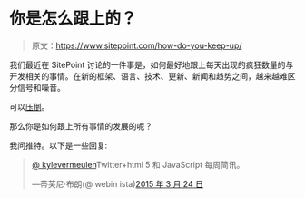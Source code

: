 # 你是怎么跟上的？

> 原文：<https://www.sitepoint.com/how-do-you-keep-up/>

我们最近在 SitePoint 讨论的一件事是，如何最好地跟上每天出现的疯狂数量的与开发相关的事情。在新的框架、语言、技术、更新、新闻和趋势之间，越来越难区分信号和噪音。

可以[压倒](https://www.sitepoint.com/another-20-docs-guides-front-end-developers/)。

那么你是如何跟上所有事情的发展的呢？

我问推特。以下是一些回复:

> [@ kylevermeulen](https://twitter.com/kylevermeulen)Twitter+html 5 和 JavaScript 每周简讯。
> 
> —蒂芙尼·布朗(@ webin ista)[2015 年 3 月 24 日](https://twitter.com/webinista/status/580223863729954816)